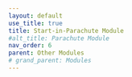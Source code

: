 ```yaml
---
layout: default
use_title: true
title: Start-in-Parachute Module
#alt_title: Parachute Module
nav_order: 6
parent: Other Modules
# grand_parent: Modules
---
```


